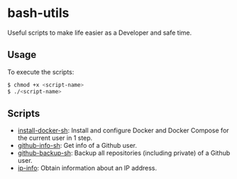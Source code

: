 # bash-utils

Useful scripts to make life easier as a Developer and safe time.

## Usage

To execute the scripts:

```bash
$ chmod +x <script-name>
$ ./<script-name>
```

## Scripts

- [install-docker-sh](https://github.com/cavoq/useful-scripts/blob/master/install-docker.sh): Install and configure Docker and Docker Compose for the current user in 1 step.
- [github-info-sh](https://github.com/cavoq/useful-scripts/blob/master/github-info.sh): Get info of a Github user.
- [github-backup-sh](https://github.com/cavoq/useful-scripts/blob/master/github-backup.sh): Backup all repositories (including private) of a Github user.
- [ip-info](https://github.com/cavoq/useful-scripts/blob/master/ip-info.sh): Obtain information about an IP address.
